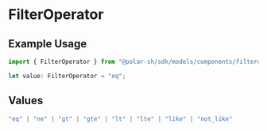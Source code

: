 # FilterOperator

## Example Usage

```typescript
import { FilterOperator } from "@polar-sh/sdk/models/components/filteroperator.js";

let value: FilterOperator = "eq";
```

## Values

```typescript
"eq" | "ne" | "gt" | "gte" | "lt" | "lte" | "like" | "not_like"
```